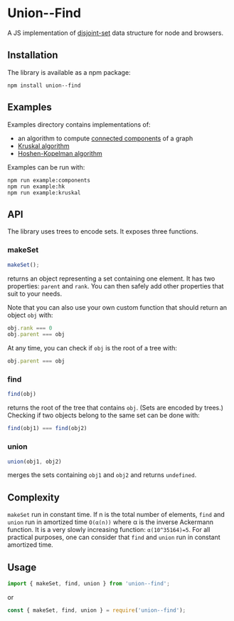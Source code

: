 Union--Find
===========

A JS implementation of [disjoint-set](https://en.wikipedia.org/wiki/Disjoint-set_data_structure) data structure for node and browsers.

## Installation
The library is available as a npm package:
```
npm install union--find
```

## Examples
Examples directory contains implementations of:
* an algorithm to compute [connected components](https://en.wikipedia.org/wiki/Connected_component_(graph_theory)) of a graph
* [Kruskal algorithm](https://en.wikipedia.org/wiki/Kruskal%27s_algorithm)
* [Hoshen-Kopelman algorithm](https://en.wikipedia.org/wiki/Hoshen%E2%80%93Kopelman_algorithm)

Examples can be run with:
```
npm run example:components
npm run example:hk
npm run example:kruskal
```

## API

The library uses trees to encode sets. It exposes three functions.
### makeSet
```js
makeSet();
```
returns an object representing a set containing one element. It has two properties: `parent` and `rank`. You can then safely add other properties that suit to your needs.

Note that you can also use your own custom function that should return an object `obj` with:
```js
obj.rank === 0
obj.parent === obj
```

At any time, you can check if  `obj` is the root of a tree with:
```js
obj.parent === obj
```

### find
```js
find(obj)
```
returns the root of the tree that contains `obj`. (Sets are encoded by trees.) Checking if two objects belong to the same set can be done with:
```js
find(obj1) === find(obj2)
```

### union
```js
union(obj1, obj2)
```
merges the sets containing `obj1` and `obj2` and returns `undefined`.

## Complexity
`makeSet` run in constant time. If n is the total number of elements, `find` and `union` run in amortized time `O(α(n))` where α is the inverse Ackermann function. It is a very slowly increasing function: `α(10^35164)=5`. For all practical purposes, one can consider that `find` and `union` run in constant amortized time.

## Usage

```js
import { makeSet, find, union } from 'union--find';
```

or

```js
const { makeSet, find, union } = require('union--find');
```
